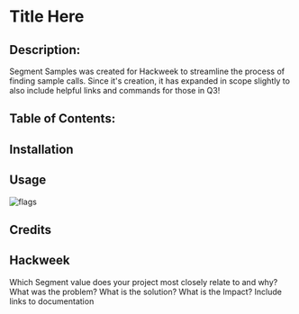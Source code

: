 # Title Here #

## Description: ## 
Segment Samples was created for Hackweek to streamline the process of finding sample calls. Since it's creation, it has expanded in scope slightly to also include helpful links and commands for those in Q3!

## Table of Contents: ## 

## Installation ##

## Usage ##

![flags](https://i.imgur.com/zk0ZMLy.png)

## Credits ##

## Hackweek ##

Which Segment value does your project most closely relate to and why?
What was the problem?
What is the solution? 
What is the Impact?
Include links to documentation
